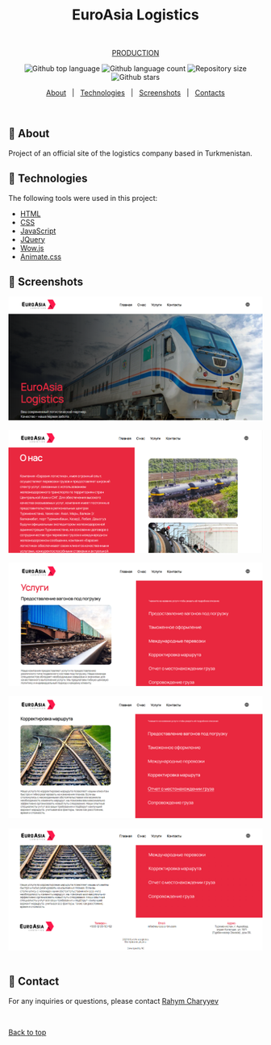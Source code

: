 <h1 align="center" id="top">EuroAsia Logistics</h1>

<div align="center">

&#xa0;

<a href="https://merjenyol.com.tm/">PRODUCTION</a>

</div>

<p align="center">
  <img alt="Github top language" src="https://img.shields.io/github/languages/top/RahymCharyyev/EuroAsia_logistics?color=56BEB8">

  <img alt="Github language count" src="https://img.shields.io/github/languages/count/RahymCharyyev/EuroAsia_logistics?color=56BEB8">

  <img alt="Repository size" src="https://img.shields.io/github/repo-size/RahymCharyyev/EuroAsia_logistics?color=56BEB8">

  <!-- <img alt="License" src="https://img.shields.io/github/license/RahymCharyyev/EuroAsia_logistics?color=56BEB8"> -->

  <!-- <img alt="Github issues" src="https://img.shields.io/github/issues/RahymCharyyev/EuroAsia_logistics?color=56BEB8" /> -->

  <!-- <img alt="Github forks" src="https://img.shields.io/github/forks/RahymCharyyev/EuroAsia_logistics?color=56BEB8" /> -->

  <img alt="Github stars" src="https://img.shields.io/github/stars/RahymCharyyev/EuroAsia_logistics?color=56BEB8" />
</p>

<!-- Status -->

<!-- <h4 align="center">
	🚧  EuroAsia_logistics 🚀 Under construction...  🚧
</h4>

<hr> -->

<p align="center">
  <a href="#dart-about">About</a> &#xa0; | &#xa0; 
  <a href="#rocket-technologies">Technologies</a> &#xa0; | &#xa0;
  <a href="#memo-screenshots">Screenshots</a> &#xa0; | &#xa0;
  <a href="#memo-contact">Contacts</a> 
</p>

<br>

## :dart: About

Project of an official site of the logistics company based in Turkmenistan.

## :rocket: Technologies

The following tools were used in this project:

- [HTML](https://developer.mozilla.org/ru/docs/Web/HTML)
- [CSS](https://developer.mozilla.org/ru/docs/Web/CSS/Reference)
- [JavaScript](https://developer.mozilla.org/en-US/docs/Web/JavaScript)
- [JQuery](https://api.jquery.com/)
- [Wow.js](https://wowjs.uk/)
- [Animate.css](https://animate.style/)

## :memo: Screenshots

![Alt text](1.png) \
&#xa0;
![Alt text](2.png) \
&#xa0;
![Alt text](3.png) \
&#xa0;
![Alt text](4.png) \
&#xa0;
![Alt text](5.png) \
&#xa0;

## :memo: Contact

For any inquiries or questions, please contact <a href="https://github.com/RahymCharyyev" target="_blank">Rahym Charyyev</a>

&#xa0;

<a href="#top">Back to top</a>
